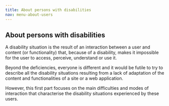 ```yaml
---
title: About persons with disabilities
nav: menu-about-users
---
```


## About persons with disabilities

A disability situation is the result of an interaction between a user and content (or functionality) that, because of a disability, makes it impossible for the user to access, perceive, understand or use it.

Beyond the deficiencies, everyone is different and it would be futile to try to describe all the disability situations resulting from a lack of adaptation of the content and functionalities of a site or a web application.

However, this first part focuses on the main difficulties and modes of interaction that characterise the disability situations experienced by these users.

